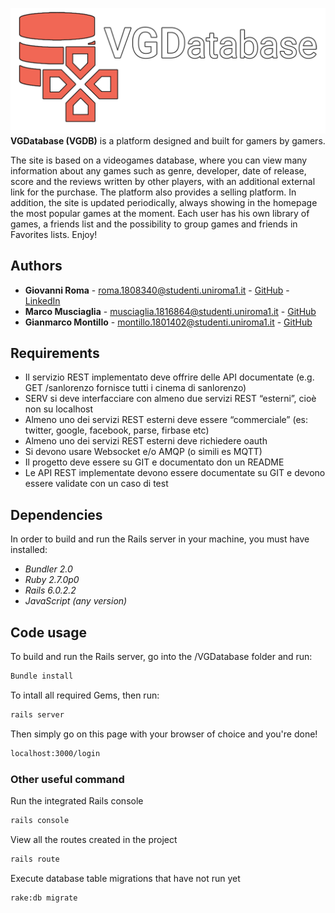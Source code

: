 ![logo-normal.png](VGdatabase/app/assets/images/logo-normal.png)
**VGDatabase (VGDB)** is a platform designed and built for gamers by gamers.

The site is based on a videogames database, where you can view many information about any games such as genre, developer, date of release, score and the reviews written by other players, with an additional external link for the purchase. The platform also provides a selling platform. In addition, the site is updated periodically, always showing in the homepage the most popular games at the moment. Each user has his own library of games, a friends list and the possibility to group games and friends in Favorites lists. Enjoy!


## Authors

*   **Giovanni Roma** - roma.1808340@studenti.uniroma1.it - [GitHub](https://github.com/JoGist) - [LinkedIn](https://www.linkedin.com/in/giovanni-roma-a95a32127/)
*   **Marco Musciaglia** - musciaglia.1816864@studenti.uniroma1.it - [GitHub](https://github.com/loldlink)
*   **Gianmarco Montillo** - montillo.1801402@studenti.uniroma1.it - [GitHub](https://github.com/ZioSaba)

## Requirements

*   Il servizio REST implementato deve offrire delle API documentate (e.g. GET /sanlorenzo fornisce tutti i cinema di sanlorenzo)
*   SERV si deve interfacciare con almeno due servizi REST “esterni”, cioè non su localhost
*   Almeno uno dei servizi REST esterni deve essere “commerciale” (es: twitter, google, facebook, parse, firbase etc)
*   Almeno uno dei servizi REST esterni deve richiedere oauth
*   Si devono usare Websocket e/o AMQP (o simili es MQTT)
*   Il progetto deve essere su GIT e documentato don un README
*   Le API  REST implementate devono essere documentate su GIT e devono essere validate con un caso di test 


## Dependencies
In order to build and run the Rails server in your machine, you must have installed:
*   _Bundler 2.0_
*   _Ruby 2.7.0p0_
*   _Rails 6.0.2.2_
*   _JavaScript (any version)_


## Code usage
To build and run the Rails server, go into the /VGDatabase folder and run:
```sh
Bundle install
```
To intall all required Gems, then run:
```sh
rails server
```
Then simply go on this page with your browser of choice and you're done!
```sh
localhost:3000/login
```

### Other useful command
Run the integrated Rails console
```sh
rails console
```

View all the routes created in the project
```sh
rails route
```

Execute database table migrations that have not run yet
```sh
rake:db migrate
```
